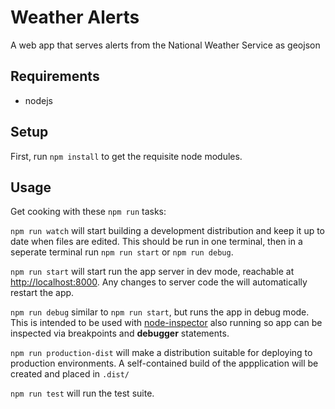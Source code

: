 Weather Alerts
==============

A web app that serves alerts from the National Weather Service as geojson


Requirements
------------

- nodejs


Setup
-----

First, run `npm install` to get the requisite node modules.


Usage
-----

Get cooking with these `npm run` tasks:

`npm run watch` will start building a development distribution and keep it up to
date when files are edited. This should be run in one terminal, then in a
seperate terminal run `npm run start` or `npm run debug`.

`npm run start` will start run the app server in dev mode, reachable at
[http://localhost:8000](http://localhost:8000).
Any changes to server code the will automatically restart the app.

`npm run debug` similar to `npm run start`, but runs the app in debug mode. This
is intended to be used with
[node-inspector](https://github.com/node-inspector/node-inspector) also running
so app can be inspected via breakpoints and **debugger** statements.

`npm run production-dist` will make a distribution suitable for deploying to
production environments. A self-contained build of the appplication will be
created and placed in `.dist/`

`npm run test` will run the test suite.
